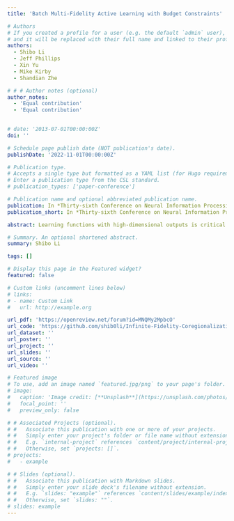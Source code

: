```yaml
---
title: 'Batch Multi-Fidelity Active Learning with Budget Constraints'

# Authors
# If you created a profile for a user (e.g. the default `admin` user), write the username (folder name) here
# and it will be replaced with their full name and linked to their profile.
authors:
  - Shibo Li
  - Jeff Phillips
  - Xin Yu
  - Mike Kirby
  - Shandian Zhe

# # # Author notes (optional)
author_notes:
  - 'Equal contribution'
  - 'Equal contribution'
  

# date: '2013-07-01T00:00:00Z'
doi: ''

# Schedule page publish date (NOT publication's date).
publishDate: '2022-11-01T00:00:00Z'

# Publication type.
# Accepts a single type but formatted as a YAML list (for Hugo requirements).
# Enter a publication type from the CSL standard.
# publication_types: ['paper-conference']

# Publication name and optional abbreviated publication name.
publication: In *Thirty-sixth Conference on Neural Information Processing Systems (NeurIPS 2022)*
publication_short: In *Thirty-sixth Conference on Neural Information Processing Systems (NeurIPS 2022)*

abstract: Learning functions with high-dimensional outputs is critical in many applications, such as physical simulation and engineering design. However, collecting training examples for these applications is often costly, e.g., by running numerical solvers. The recent work (Li et al., 2022) proposes the first multi-fidelity active learning approach for high-dimensional outputs, which can acquire examples at different fidelities to reduce the cost while improving the learning performance. However,  this method only queries at one pair of fidelity and input at a time, and hence has a risk of bringing in strongly correlated examples to reduce the learning efficiency. In this paper, we propose Batch Multi-Fidelity Active Learning with Budget Constraints (BMFAL-BC), which can promote the diversity of training examples to improve the benefit-cost ratio, while respecting a given budget constraint for batch queries. Hence, our method can be more practically useful. Specifically, we propose a novel batch acquisition function that measures the mutual information between a batch of multi-fidelity queries and the target function, so as to penalize highly correlated queries and encourages diversity. The optimization of the batch acquisition function is challenging in that it involves a combinatorial search over many fidelities while subject to the budget constraint. To address this challenge, we develop a weighted greedy algorithm that can sequentially identify each (fidelity, input) pair, while achieving a near -approximation of the optimum. We show the advantage of our method in several computational physics and engineering applications.

# Summary. An optional shortened abstract.
summary: Shibo Li

tags: []

# Display this page in the Featured widget?
featured: false

# Custom links (uncomment lines below)
# links:
# - name: Custom Link
#   url: http://example.org

url_pdf: 'https://openreview.net/forum?id=MNQMy2MpbcO'
url_code: 'https://github.com/shib0li/Infinite-Fidelity-Coregionalization'
url_dataset: ''
url_poster: ''
url_project: ''
url_slides: ''
url_source: ''
url_video: ''

# Featured image
# To use, add an image named `featured.jpg/png` to your page's folder.
# image:
#   caption: 'Image credit: [**Unsplash**](https://unsplash.com/photos/pLCdAaMFLTE)'
#   focal_point: ''
#   preview_only: false

# # Associated Projects (optional).
# #   Associate this publication with one or more of your projects.
# #   Simply enter your project's folder or file name without extension.
# #   E.g. `internal-project` references `content/project/internal-project/index.md`.
# #   Otherwise, set `projects: []`.
# projects:
#   - example

# # Slides (optional).
# #   Associate this publication with Markdown slides.
# #   Simply enter your slide deck's filename without extension.
# #   E.g. `slides: "example"` references `content/slides/example/index.md`.
# #   Otherwise, set `slides: ""`.
# slides: example
---
```


<!-- {{% callout note %}}
Click the _Cite_ button above to demo the feature to enable visitors to import publication metadata into their reference management software.
{{% /callout %}}

{{% callout note %}}
Create your slides in Markdown - click the _Slides_ button to check out the example.
{{% /callout %}}

Add the publication's **full text** or **supplementary notes** here. You can use rich formatting such as including [code, math, and images](https://wowchemy.com/docs/content/writing-markdown-latex/). -->
